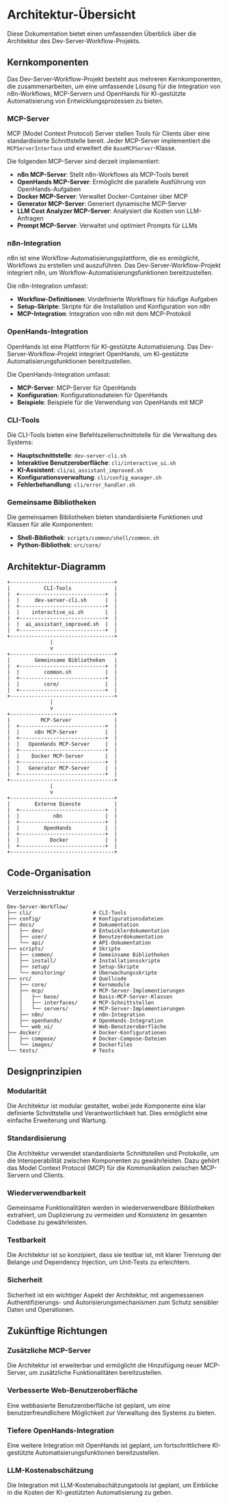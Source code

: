 # Architektur-Übersicht

Diese Dokumentation bietet einen umfassenden Überblick über die Architektur des Dev-Server-Workflow-Projekts.

## Kernkomponenten

Das Dev-Server-Workflow-Projekt besteht aus mehreren Kernkomponenten, die zusammenarbeiten, um eine umfassende Lösung für die Integration von n8n-Workflows, MCP-Servern und OpenHands für KI-gestützte Automatisierung von Entwicklungsprozessen zu bieten.

### MCP-Server

MCP (Model Context Protocol) Server stellen Tools für Clients über eine standardisierte Schnittstelle bereit. Jeder MCP-Server implementiert die `MCPServerInterface` und erweitert die `BaseMCPServer`-Klasse.

Die folgenden MCP-Server sind derzeit implementiert:

- **n8n MCP-Server**: Stellt n8n-Workflows als MCP-Tools bereit
- **OpenHands MCP-Server**: Ermöglicht die parallele Ausführung von OpenHands-Aufgaben
- **Docker MCP-Server**: Verwaltet Docker-Container über MCP
- **Generator MCP-Server**: Generiert dynamische MCP-Server
- **LLM Cost Analyzer MCP-Server**: Analysiert die Kosten von LLM-Anfragen
- **Prompt MCP-Server**: Verwaltet und optimiert Prompts für LLMs

### n8n-Integration

n8n ist eine Workflow-Automatisierungsplattform, die es ermöglicht, Workflows zu erstellen und auszuführen. Das Dev-Server-Workflow-Projekt integriert n8n, um Workflow-Automatisierungsfunktionen bereitzustellen.

Die n8n-Integration umfasst:

- **Workflow-Definitionen**: Vordefinierte Workflows für häufige Aufgaben
- **Setup-Skripte**: Skripte für die Installation und Konfiguration von n8n
- **MCP-Integration**: Integration von n8n mit dem MCP-Protokoll

### OpenHands-Integration

OpenHands ist eine Plattform für KI-gestützte Automatisierung. Das Dev-Server-Workflow-Projekt integriert OpenHands, um KI-gestützte Automatisierungsfunktionen bereitzustellen.

Die OpenHands-Integration umfasst:

- **MCP-Server**: MCP-Server für OpenHands
- **Konfiguration**: Konfigurationsdateien für OpenHands
- **Beispiele**: Beispiele für die Verwendung von OpenHands mit MCP

### CLI-Tools

Die CLI-Tools bieten eine Befehlszeilenschnittstelle für die Verwaltung des Systems:

- **Hauptschnittstelle**: `dev-server-cli.sh`
- **Interaktive Benutzeroberfläche**: `cli/interactive_ui.sh`
- **KI-Assistent**: `cli/ai_assistant_improved.sh`
- **Konfigurationsverwaltung**: `cli/config_manager.sh`
- **Fehlerbehandlung**: `cli/error_handler.sh`

### Gemeinsame Bibliotheken

Die gemeinsamen Bibliotheken bieten standardisierte Funktionen und Klassen für alle Komponenten:

- **Shell-Bibliothek**: `scripts/common/shell/common.sh`
- **Python-Bibliothek**: `src/core/`

## Architektur-Diagramm

```
+----------------------------------+
|           CLI-Tools              |
|  +----------------------------+  |
|  |     dev-server-cli.sh      |  |
|  +----------------------------+  |
|  |    interactive_ui.sh       |  |
|  +----------------------------+  |
|  |  ai_assistant_improved.sh  |  |
|  +----------------------------+  |
+----------------------------------+
              |
              v
+----------------------------------+
|        Gemeinsame Bibliotheken   |
|  +----------------------------+  |
|  |        common.sh           |  |
|  +----------------------------+  |
|  |        core/               |  |
|  +----------------------------+  |
+----------------------------------+
              |
              v
+----------------------------------+
|          MCP-Server              |
|  +----------------------------+  |
|  |     n8n MCP-Server         |  |
|  +----------------------------+  |
|  |   OpenHands MCP-Server     |  |
|  +----------------------------+  |
|  |    Docker MCP-Server       |  |
|  +----------------------------+  |
|  |   Generator MCP-Server     |  |
|  +----------------------------+  |
+----------------------------------+
              |
              v
+----------------------------------+
|        Externe Dienste           |
|  +----------------------------+  |
|  |           n8n              |  |
|  +----------------------------+  |
|  |        OpenHands           |  |
|  +----------------------------+  |
|  |          Docker            |  |
|  +----------------------------+  |
+----------------------------------+
```

## Code-Organisation

### Verzeichnisstruktur

```
Dev-Server-Workflow/
├── cli/                    # CLI-Tools
├── config/                 # Konfigurationsdateien
├── docs/                   # Dokumentation
│   ├── dev/                # Entwicklerdokumentation
│   ├── user/               # Benutzerdokumentation
│   └── api/                # API-Dokumentation
├── scripts/                # Skripte
│   ├── common/             # Gemeinsame Bibliotheken
│   ├── install/            # Installationsskripte
│   ├── setup/              # Setup-Skripte
│   └── monitoring/         # Überwachungsskripte
├── src/                    # Quellcode
│   ├── core/               # Kernmodule
│   ├── mcp/                # MCP-Server-Implementierungen
│   │   ├── base/           # Basis-MCP-Server-Klassen
│   │   ├── interfaces/     # MCP-Schnittstellen
│   │   └── servers/        # MCP-Server-Implementierungen
│   ├── n8n/                # n8n-Integration
│   ├── openhands/          # OpenHands-Integration
│   └── web_ui/             # Web-Benutzeroberfläche
├── docker/                 # Docker-Konfigurationen
│   ├── compose/            # Docker-Compose-Dateien
│   └── images/             # Dockerfiles
└── tests/                  # Tests
```

## Designprinzipien

### Modularität

Die Architektur ist modular gestaltet, wobei jede Komponente eine klar definierte Schnittstelle und Verantwortlichkeit hat. Dies ermöglicht eine einfache Erweiterung und Wartung.

### Standardisierung

Die Architektur verwendet standardisierte Schnittstellen und Protokolle, um die Interoperabilität zwischen Komponenten zu gewährleisten. Dazu gehört das Model Context Protocol (MCP) für die Kommunikation zwischen MCP-Servern und Clients.

### Wiederverwendbarkeit

Gemeinsame Funktionalitäten werden in wiederverwendbare Bibliotheken extrahiert, um Duplizierung zu vermeiden und Konsistenz im gesamten Codebase zu gewährleisten.

### Testbarkeit

Die Architektur ist so konzipiert, dass sie testbar ist, mit klarer Trennung der Belange und Dependency Injection, um Unit-Tests zu erleichtern.

### Sicherheit

Sicherheit ist ein wichtiger Aspekt der Architektur, mit angemessenen Authentifizierungs- und Autorisierungsmechanismen zum Schutz sensibler Daten und Operationen.

## Zukünftige Richtungen

### Zusätzliche MCP-Server

Die Architektur ist erweiterbar und ermöglicht die Hinzufügung neuer MCP-Server, um zusätzliche Funktionalitäten bereitzustellen.

### Verbesserte Web-Benutzeroberfläche

Eine webbasierte Benutzeroberfläche ist geplant, um eine benutzerfreundlichere Möglichkeit zur Verwaltung des Systems zu bieten.

### Tiefere OpenHands-Integration

Eine weitere Integration mit OpenHands ist geplant, um fortschrittlichere KI-gestützte Automatisierungsfunktionen bereitzustellen.

### LLM-Kostenabschätzung

Die Integration mit LLM-Kostenabschätzungstools ist geplant, um Einblicke in die Kosten der KI-gestützten Automatisierung zu geben.